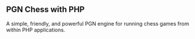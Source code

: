 ## PGN Chess with PHP

A simple, friendly, and powerful PGN engine for running chess games from within PHP applications.
